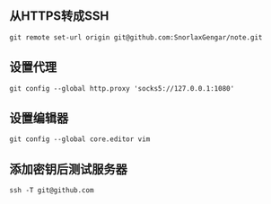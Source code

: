 ## 从HTTPS转成SSH

`git remote set-url origin git@github.com:SnorlaxGengar/note.git`

## 设置代理

`git config --global http.proxy 'socks5://127.0.0.1:1080'`

## 设置编辑器

`git config --global core.editor vim`

## 添加密钥后测试服务器

`ssh -T git@github.com`